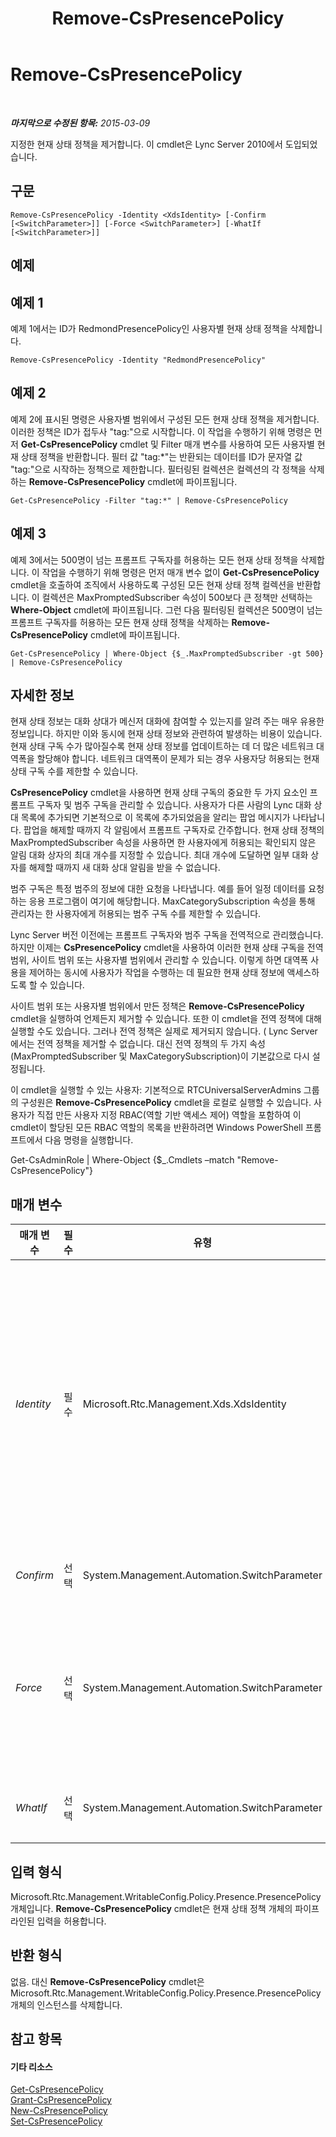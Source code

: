 ﻿---
title: Remove-CsPresencePolicy
TOCTitle: Remove-CsPresencePolicy
ms:assetid: ecdbfef8-2b7c-4bd7-bf01-7fb230eefe9f
ms:mtpsurl: https://technet.microsoft.com/ko-kr/library/Gg399070(v=OCS.15)
ms:contentKeyID: 49305440
ms.date: 08/10/2015
mtps_version: v=OCS.15
ms.translationtype: HT
---

# Remove-CsPresencePolicy

 

_**마지막으로 수정된 항목:** 2015-03-09_

지정한 현재 상태 정책을 제거합니다. 이 cmdlet은 Lync Server 2010에서 도입되었습니다.

## 구문

    Remove-CsPresencePolicy -Identity <XdsIdentity> [-Confirm [<SwitchParameter>]] [-Force <SwitchParameter>] [-WhatIf [<SwitchParameter>]]

## 예제

## 예제 1

예제 1에서는 ID가 RedmondPresencePolicy인 사용자별 현재 상태 정책을 삭제합니다.

    Remove-CsPresencePolicy -Identity "RedmondPresencePolicy"

## 예제 2

예제 2에 표시된 명령은 사용자별 범위에서 구성된 모든 현재 상태 정책을 제거합니다. 이러한 정책은 ID가 접두사 "tag:"으로 시작합니다. 이 작업을 수행하기 위해 명령은 먼저 **Get-CsPresencePolicy** cmdlet 및 Filter 매개 변수를 사용하여 모든 사용자별 현재 상태 정책을 반환합니다. 필터 값 "tag:\*"는 반환되는 데이터를 ID가 문자열 값 "tag:"으로 시작하는 정책으로 제한합니다. 필터링된 컬렉션은 컬렉션의 각 정책을 삭제하는 **Remove-CsPresencePolicy** cmdlet에 파이프됩니다.

    Get-CsPresencePolicy -Filter "tag:*" | Remove-CsPresencePolicy

## 예제 3

예제 3에서는 500명이 넘는 프롬프트 구독자를 허용하는 모든 현재 상태 정책을 삭제합니다. 이 작업을 수행하기 위해 명령은 먼저 매개 변수 없이 **Get-CsPresencePolicy** cmdlet을 호출하여 조직에서 사용하도록 구성된 모든 현재 상태 정책 컬렉션을 반환합니다. 이 컬렉션은 MaxPromptedSubscriber 속성이 500보다 큰 정책만 선택하는 **Where-Object** cmdlet에 파이프됩니다. 그런 다음 필터링된 컬렉션은 500명이 넘는 프롬프트 구독자를 허용하는 모든 현재 상태 정책을 삭제하는 **Remove-CsPresencePolicy** cmdlet에 파이프됩니다.

    Get-CsPresencePolicy | Where-Object {$_.MaxPromptedSubscriber -gt 500} | Remove-CsPresencePolicy

## 자세한 정보

현재 상태 정보는 대화 상대가 메신저 대화에 참여할 수 있는지를 알려 주는 매우 유용한 정보입니다. 하지만 이와 동시에 현재 상태 정보와 관련하여 발생하는 비용이 있습니다. 현재 상태 구독 수가 많아질수록 현재 상태 정보를 업데이트하는 데 더 많은 네트워크 대역폭을 할당해야 합니다. 네트워크 대역폭이 문제가 되는 경우 사용자당 허용되는 현재 상태 구독 수를 제한할 수 있습니다.

**CsPresencePolicy** cmdlet을 사용하면 현재 상태 구독의 중요한 두 가지 요소인 프롬프트 구독자 및 범주 구독을 관리할 수 있습니다. 사용자가 다른 사람의 Lync 대화 상대 목록에 추가되면 기본적으로 이 목록에 추가되었음을 알리는 팝업 메시지가 나타납니다. 팝업을 해제할 때까지 각 알림에서 프롬프트 구독자로 간주합니다. 현재 상태 정책의 MaxPromptedSubscriber 속성을 사용하면 한 사용자에게 허용되는 확인되지 않은 알림 대화 상자의 최대 개수를 지정할 수 있습니다. 최대 개수에 도달하면 일부 대화 상자를 해제할 때까지 새 대화 상대 알림을 받을 수 없습니다.

범주 구독은 특정 범주의 정보에 대한 요청을 나타냅니다. 예를 들어 일정 데이터를 요청하는 응용 프로그램이 여기에 해당합니다. MaxCategorySubscription 속성을 통해 관리자는 한 사용자에게 허용되는 범주 구독 수를 제한할 수 있습니다.

Lync Server 버전 이전에는 프롬프트 구독자와 범주 구독을 전역적으로 관리했습니다. 하지만 이제는 **CsPresencePolicy** cmdlet을 사용하여 이러한 현재 상태 구독을 전역 범위, 사이트 범위 또는 사용자별 범위에서 관리할 수 있습니다. 이렇게 하면 대역폭 사용을 제어하는 동시에 사용자가 작업을 수행하는 데 필요한 현재 상태 정보에 액세스하도록 할 수 있습니다.

사이트 범위 또는 사용자별 범위에서 만든 정책은 **Remove-CsPresencePolicy** cmdlet을 실행하여 언제든지 제거할 수 있습니다. 또한 이 cmdlet을 전역 정책에 대해 실행할 수도 있습니다. 그러나 전역 정책은 실제로 제거되지 않습니다. ( Lync Server에서는 전역 정책을 제거할 수 없습니다. 대신 전역 정책의 두 가지 속성(MaxPromptedSubscriber 및 MaxCategorySubscription)이 기본값으로 다시 설정됩니다.

이 cmdlet을 실행할 수 있는 사용자: 기본적으로 RTCUniversalServerAdmins 그룹의 구성원은 **Remove-CsPresencePolicy** cmdlet을 로컬로 실행할 수 있습니다. 사용자가 직접 만든 사용자 지정 RBAC(역할 기반 액세스 제어) 역할을 포함하여 이 cmdlet이 할당된 모든 RBAC 역할의 목록을 반환하려면 Windows PowerShell 프롬프트에서 다음 명령을 실행합니다.

Get-CsAdminRole | Where-Object {$\_.Cmdlets –match "Remove-CsPresencePolicy"}

## 매개 변수


<table>
<colgroup>
<col style="width: 25%" />
<col style="width: 25%" />
<col style="width: 25%" />
<col style="width: 25%" />
</colgroup>
<thead>
<tr class="header">
<th>매개 변수</th>
<th>필수</th>
<th>유형</th>
<th>설명</th>
</tr>
</thead>
<tbody>
<tr class="odd">
<td><p><em>Identity</em></p></td>
<td><p>필수</p></td>
<td><p>Microsoft.Rtc.Management.Xds.XdsIdentity</p></td>
<td><p>제거할 현재 상태 정책의 고유 식별자입니다. 사이트 범위에서 구성된 정책을 제거하려면 -Identity &quot;site:Redmond&quot;와 유사한 구문을 사용하고, 사용자별 범위에서 구성된 정책을 제거하려면 -Identity &quot;RedmondPresencePolicy&quot;와 유사한 구문을 사용합니다.</p>
<p>전역 정책에 대해 <strong>Remove-CsPresencePolicy</strong> cmdlet을 실행할 수도 있습니다. 이 경우에는 -Identity global 구문을 사용합니다. 그러나 이 경우 전역 정책은 제거되지 않습니다. 대신 해당 정책 내의 속성이 기본값으로 다시 설정됩니다.</p></td>
</tr>
<tr class="even">
<td><p><em>Confirm</em></p></td>
<td><p>선택</p></td>
<td><p>System.Management.Automation.SwitchParameter</p></td>
<td><p>명령을 실행하기 전에 확인 메시지를 표시합니다.</p></td>
</tr>
<tr class="odd">
<td><p><em>Force</em></p></td>
<td><p>선택</p></td>
<td><p>System.Management.Automation.SwitchParameter</p></td>
<td><p>이 매개 변수가 있으면 <strong>Remove-CsPresencePolicy</strong> cmdlet이 사용자별 정책을 삭제합니다. 이는 해당 정책이 한 명 이상의 사용자에게 현재 할당된 경우에도 마찬가지입니다. 이 매개 변수가 없으면 아직 사용 중인 정책을 제거하기 전에 삭제 요청을 확인하는 메시지가 나타납니다.</p></td>
</tr>
<tr class="even">
<td><p><em>WhatIf</em></p></td>
<td><p>선택</p></td>
<td><p>System.Management.Automation.SwitchParameter</p></td>
<td><p>명령을 실제로 실행하지 않고도 명령이 실행될 경우 발생할 수 있는 현상을 설명합니다.</p></td>
</tr>
</tbody>
</table>


## 입력 형식

Microsoft.Rtc.Management.WritableConfig.Policy.Presence.PresencePolicy 개체입니다. **Remove-CsPresencePolicy** cmdlet은 현재 상태 정책 개체의 파이프라인된 입력을 허용합니다.

## 반환 형식

없음. 대신 **Remove-CsPresencePolicy** cmdlet은 Microsoft.Rtc.Management.WritableConfig.Policy.Presence.PresencePolicy 개체의 인스턴스를 삭제합니다.

## 참고 항목

#### 기타 리소스

[Get-CsPresencePolicy](get-cspresencepolicy.md)  
[Grant-CsPresencePolicy](grant-cspresencepolicy.md)  
[New-CsPresencePolicy](new-cspresencepolicy.md)  
[Set-CsPresencePolicy](set-cspresencepolicy.md)

